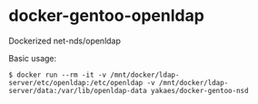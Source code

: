 # docker-gentoo-openldap
Dockerized net-nds/openldap

Basic usage:

```
$ docker run --rm -it -v /mnt/docker/ldap-server/etc/openldap:/etc/openldap -v /mnt/docker/ldap-server/data:/var/lib/openldap-data yakaes/docker-gentoo-nsd
```

